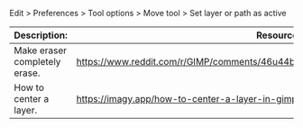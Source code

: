 Edit > Preferences > Tool options > Move tool > Set layer or path as active


| Description:                  | Resource:                                                                                 |
| ----------------------------- | ----------------------------------------------------------------------------------------- |
| Make eraser completely erase. | https://www.reddit.com/r/GIMP/comments/46u44b/help_just_trying_to_get_the_eraser_tool_to/ |
| How to center a layer.        | https://imagy.app/how-to-center-a-layer-in-gimp/                                          |
